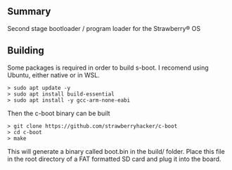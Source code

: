 ## Summary

Second stage bootloader / program loader for the Strawberry® OS

## Building

Some packages is required in order to build s-boot. I recomend using Ubuntu, either native or in WSL. 

```
> sudo apt update -y
> sudo apt install build-essential
> sudo apt install -y gcc-arm-none-eabi
```

Then the c-boot binary can be built

```
> git clone https://github.com/strawberryhacker/c-boot
> cd c-boot
> make
```

This will generate a binary called boot.bin in the build/ folder. Place this file in the root directory of a FAT formatted SD card and plug it into the board.
